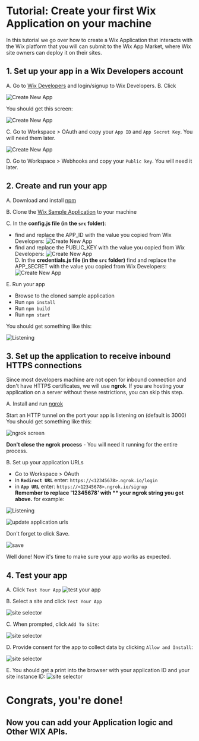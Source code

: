 # Tutorial: Create your first Wix Application on your machine
In this tutorial we go over how to create a Wix Application that interacts with the Wix platform that you will can submit to the Wix App Market, where Wix site owners can deploy it on their sites.   
## 1. Set up your app in a Wix Developers account 
A. Go to [Wix Developers](https://dev.wix.com/) and login/signup to Wix Developers.
B. Click 

![Create New App](images/create-app.png)

You should get this screen:

![Create New App](images/New-App.png)

C. Go to Workspace > OAuth and copy your `App ID` and `App Secret Key`. You will need them later.
 
![Create New App](images/oauth-settings.png)

D. Go to Workspace > Webhooks and copy your `Public key`. You will need it later.

## 2. Create and run your app

A. Download and install [npm](https://www.npmjs.com/get-npm)

B. Clone the [Wix Sample Application](https://github.com/shaykewix/sample-wix-rest-app) to your machine

C. In the **config.js file (in the `src` folder)**:  
  - find and replace the APP_ID with the value you copied from Wix Developers:
![Create New App](images/change-config.png)   
  - find and replace the PUBLIC_KEY with the value you copied from Wix Developers:
![Create New App](images/public-key.png)  
D. In the **credentials.js file (in the `src` folder)** find and replace the APP_SECRET  with the value you copied from Wix Developers:
![Create New App](images/change-credentials.png)

E. Run your app

* Browse to the cloned sample application
* Run `npm install`
* Run `npm build`
* Run `npm start`

You should get something like this:

![Listening](images/listening.png)

## 3. Set up the application to receive inbound HTTPS connections
Since most developers machine are not open for inbound connection and don't have HTTPS certificates, we will use **ngrok**.
If you are hosting your application on a server without these restrictions, you can skip this step.

A. Install and run [ngrok](https://dashboard.ngrok.com/get-started)

Start an HTTP tunnel on the port your app is listening on  (default is 3000)
You should get something like this:

![ngrok screen](images/ngrok.png)

**Don't close the ngrok process** - You will need it running for the entire process.

B. Set up your application URLs
* Go to Workspace > OAuth
* in **`Redirect URL`** enter: `https://<12345678>.ngrok.io/login`
* in **`App URL`** enter: `https://<12345678>.ngrok.io/signup`  
**Remember to replace '12345678' with ** your ngrok string you got above.**
for example:

![Listening](images/httpsurl.png)


![update application urls](images/urls.png)

Don't forget to click Save.

![save](images/save.png)

Well done! Now it's time to make sure your app works as expected.

## 4. Test your app

A. Click `Test Your App`
![test your app](images/test-button.png)

B. Select a site and click `Test Your App`

![site selector](images/site-selector.png)

C. When prompted, click `Add To Site`:

![site selector](images/add-to-site.png)

D. Provide consent for the app to collect data by clicking `Allow and Install`:

![site selector](images/consent.png)

E. You should get a print into the browser with your application ID and your site instance ID:
![site selector](images/end.png)

# Congrats, you're done!
## Now you can add your Application logic and Other WIX APIs.
